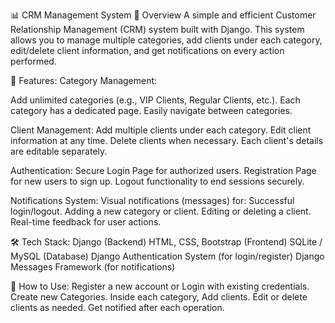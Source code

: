 
📊 CRM Management System
📌 Overview
A simple and efficient Customer Relationship Management (CRM) system built with Django.
This system allows you to manage multiple categories, add clients under each category, edit/delete client information, and get notifications on every action performed.

🚀 Features:
Category Management:

Add unlimited categories (e.g., VIP Clients, Regular Clients, etc.).
Each category has a dedicated page.
Easily navigate between categories.

Client Management:
Add multiple clients under each category.
Edit client information at any time.
Delete clients when necessary.
Each client's details are editable separately.

Authentication:
Secure Login Page for authorized users.
Registration Page for new users to sign up.
Logout functionality to end sessions securely.

Notifications System:
Visual notifications (messages) for:
Successful login/logout.
Adding a new category or client.
Editing or deleting a client.
Real-time feedback for user actions.


🛠️ Tech Stack:
Django (Backend)
HTML, CSS, Bootstrap (Frontend)
SQLite / MySQL (Database)
Django Authentication System (for login/register)
Django Messages Framework (for notifications)

📄 How to Use:
Register a new account or Login with existing credentials.
Create new Categories.
Inside each category, Add clients.
Edit or delete clients as needed.
Get notified after each operation.
